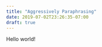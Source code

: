 ```yaml
---
title: "Aggressively Paraphrasing"
date: 2019-07-02T23:26:35-07:00
draft: true
---
```

Hello world!
